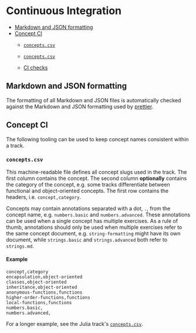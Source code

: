 # Continuous Integration

- [Markdown and JSON formatting](#markdown-and-json-formatting)
- [Concept CI](#concept-ci)
  - [`concepts.csv`](#conceptscsv)

  - [`concepts.csv`](#conceptscsv)
  - [CI checks](#ci-checks)

## Markdown and JSON formatting

The formatting of all Markdown and JSON files is automatically checked against the Markdown and JSON formatting used by [prettier][prettier].

## Concept CI

The following tooling can be used to keep concept names consistent within a track.

### `concepts.csv`

This machine-readable file defines all concept slugs used in the track.
The first column contains the concept.
The second column **optionally** contains the category of the concept, e.g. some tracks differentiate between functional and object-oriented concepts.
The first row contains the headers, i.e. `concept,category`.

Concepts may contain annotations separated with a dot, `.`, from the concept name, e.g. `numbers.basic` and `numbers.advanced`.
These annotations can be used when a single concept has multiple exercises.
As a rule of thumb, annotations should only be used when multiple exercises refer to the same concept document, e.g. `string-formatting` might have its own document, while `strings.basic` and `strings.advanced` both refer to `strings.md`.

#### Example

```csv
concept,category
encapsulation,object-oriented
classes,object-oriented
inheritance,object-oriented
anonymous-functions,functions
higher-order-functions,functions
local-functions,functions
numbers.basic,
numbers.advanced,
```

For a longer example, see the Julia track's [`concepts.csv`][julia-concepts-csv].

[julia-concepts-csv]: ../../languages/julia/reference/concepts.csv
[prettier]: https://prettier.io/
